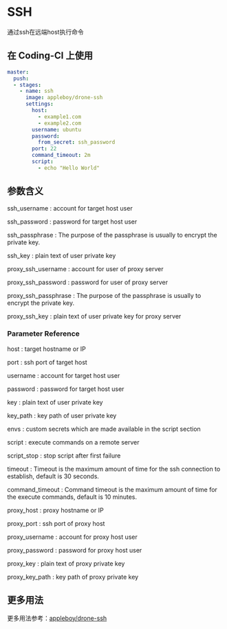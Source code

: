 # SSH

通过ssh在远端host执行命令

## 在 Coding-CI 上使用

```yml
master:
  push:
  - stages:
    - name: ssh
      image: appleboy/drone-ssh
      settings:
        host:
          - example1.com
          - example2.com
        username: ubuntu
        password:
          from_secret: ssh_password
        port: 22
        command_timeout: 2m
        script:
          - echo "Hello World"
```

## 参数含义

ssh_username
: account for target host user

ssh_password
: password for target host user

ssh_passphrase
: The purpose of the passphrase is usually to encrypt the private key.

ssh_key
: plain text of user private key

proxy_ssh_username
: account for user of proxy server

proxy_ssh_password
: password for user of proxy server

proxy_ssh_passphrase
: The purpose of the passphrase is usually to encrypt the private key.

proxy_ssh_key
: plain text of user private key for proxy server

### Parameter Reference

host
: target hostname or IP

port
: ssh port of target host

username
: account for target host user

password
: password for target host user

key
: plain text of user private key

key_path
: key path of user private key

envs
: custom secrets which are made available in the script section

script
: execute commands on a remote server

script_stop
: stop script after first failure

timeout
: Timeout is the maximum amount of time for the ssh connection to establish, default is 30 seconds.

command_timeout
: Command timeout is the maximum amount of time for the execute commands, default is 10 minutes.

proxy_host
: proxy hostname or IP

proxy_port
: ssh port of proxy host

proxy_username
: account for proxy host user

proxy_password
: password for proxy host user

proxy_key
: plain text of proxy private key

proxy_key_path
: key path of proxy private key

## 更多用法

更多用法参考：[appleboy/drone-ssh](https://github.com/appleboy/drone-ssh)

